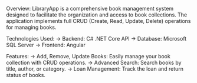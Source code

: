 Overview:
LibraryApp is a comprehensive book management system designed to facilitate the organization and access to book collections. 
The application implements full CRUD (Create, Read, Update, Delete) operations for managing books.

Technologies Used:
-> Backend: C# .NET Core API
-> Database: Microsoft SQL Server
-> Frontend: Angular

Features:
-> Add, Remove, Update Books: Easily manage your book collection with CRUD operations.
-> Advanced Search: Search books by title, author, or category.
-> Loan Management: Track the loan and return status of books.
